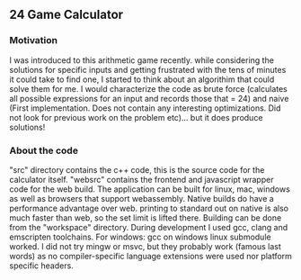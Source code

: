 ## 24 Game Calculator

### Motivation
I was introduced to this arithmetic game recently. while considering the solutions for specific inputs and getting frustrated with the tens of minutes it could take to find one, I started to think about an algorithim that could solve them for me. I would characterize the code as brute force (calculates all possible expressions for an input and records those that = 24) and naive (First implementation. Does not contain any interesting optimizations. Did not look for previous work on the problem etc)... but it does produce solutions!

### About the code
"src" directory contains the c++ code, this is the source code for the calculator itself. "websrc" contains the frontend and javascript wrapper code for the web build. The application can be built for linux, mac, windows as well as browsers that support webassembly. Native builds do have a performance advantage over web. printing to standard out on native is also much faster than web, so the set limit is lifted there. Building can be done from the "workspace" directory. During development I used gcc, clang and emscripten toolchains. For windows: gcc on windows linux submodule worked. I did not try mingw or msvc, but they probably work (famous last words) as no compiler-specific language extensions were used nor platform specific headers.

